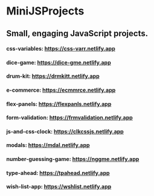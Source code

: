 # MiniJSProjects
## Small, engaging JavaScript projects.

#### css-variables: https://css-varr.netlify.app
#### dice-game: https://dice-gme.netlify.app
#### drum-kit: https://drmkitt.netlify.app
#### e-commerce: https://ecmmrce.netlify.app
#### flex-panels: https://flexpanls.netlify.app
#### form-validation: https://frmvalidation.netlify.app
#### js-and-css-clock: https://clkcssjs.netlify.app
#### modals: https://mdal.netlify.app
#### number-guessing-game: https://nggme.netlify.app
#### type-ahead: https://tpahead.netlify.app
#### wish-list-app: https://wshlist.netlify.app
